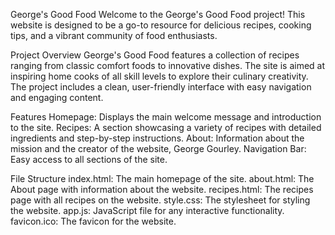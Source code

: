 George's Good Food
Welcome to the George's Good Food project! This website is designed to be a go-to resource for delicious recipes, cooking tips, and a vibrant community of food enthusiasts.

Project Overview
George's Good Food features a collection of recipes ranging from classic comfort foods to innovative dishes. The site is aimed at inspiring home cooks of all skill levels to explore their culinary creativity. The project includes a clean, user-friendly interface with easy navigation and engaging content.

Features
Homepage: Displays the main welcome message and introduction to the site.
Recipes: A section showcasing a variety of recipes with detailed ingredients and step-by-step instructions.
About: Information about the mission and the creator of the website, George Gourley.
Navigation Bar: Easy access to all sections of the site.

File Structure
index.html: The main homepage of the site.
about.html: The About page with information about the website.
recipes.html: The recipes page with all recipes on the website.
style.css: The stylesheet for styling the website.
app.js: JavaScript file for any interactive functionality.
favicon.ico: The favicon for the website.

